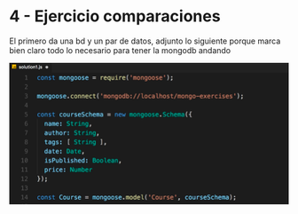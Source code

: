 # 4 - Ejercicio comparaciones

El primero da una bd y un par de datos, adjunto lo siguiente porque marca bien claro todo lo necesario para tener la mongodb andando

![](../../../.gitbook/assets/imagen%20%28498%29.png)



